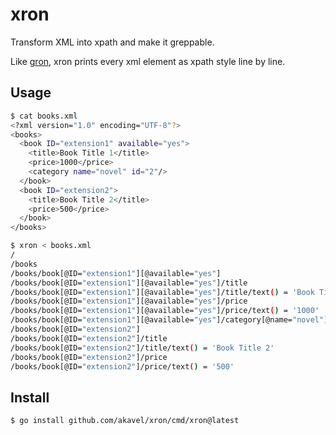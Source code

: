 # xron

Transform XML into xpath and make it greppable.

Like [gron](https://github.com/tomnomnom/gron), xron prints every xml element as xpath style line by line.

## Usage

```bash
$ cat books.xml
<?xml version="1.0" encoding="UTF-8"?>
<books>
  <book ID="extension1" available="yes">
    <title>Book Title 1</title>
    <price>1000</price>
    <category name="novel" id="2"/>
  </book>
  <book ID="extension2">
    <title>Book Title 2</title>
    <price>500</price>
  </book>
</books>

$ xron < books.xml
/
/books
/books/book[@ID="extension1"][@available="yes"]
/books/book[@ID="extension1"][@available="yes"]/title
/books/book[@ID="extension1"][@available="yes"]/title/text() = 'Book Title 1'
/books/book[@ID="extension1"][@available="yes"]/price
/books/book[@ID="extension1"][@available="yes"]/price/text() = '1000'
/books/book[@ID="extension1"][@available="yes"]/category[@name="novel"][@id="2"]
/books/book[@ID="extension2"]
/books/book[@ID="extension2"]/title
/books/book[@ID="extension2"]/title/text() = 'Book Title 2'
/books/book[@ID="extension2"]/price
/books/book[@ID="extension2"]/price/text() = '500'
```

## Install

```bash
$ go install github.com/akavel/xron/cmd/xron@latest
```
